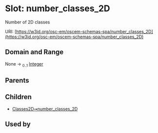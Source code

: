 
# Slot: number_classes_2D

Number of 2D classes

URI: [https://w3id.org/osc-em/oscem-schemas-spa/number_classes_2D](https://w3id.org/osc-em/oscem-schemas-spa/number_classes_2D)


## Domain and Range

None &#8594;  <sub>0..1</sub> [Integer](types/Integer.md)

## Parents


## Children

 *  [Classes2D➞number_classes_2D](Classes2D_number_classes_2D.md)

## Used by

